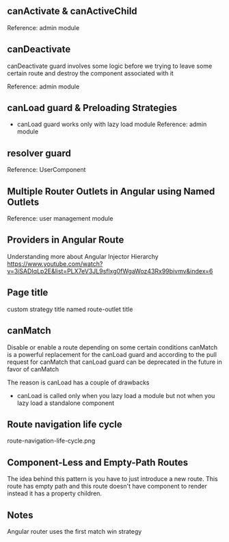 ## canActivate & canActiveChild
Reference: admin module

## canDeactivate
canDeactivate guard involves some logic before we trying to leave some certain route and destroy the component associated with it

Reference: admin module

## canLoad guard & Preloading Strategies
- canLoad guard works only with lazy load module
Reference: admin module

## resolver guard
Reference: UserComponent

## Multiple Router Outlets in Angular using Named Outlets
Reference: user management module

## Providers in Angular Route
Understanding more about Angular Injector Hierarchy
https://www.youtube.com/watch?v=3iSADIqLp2E&list=PLX7eV3JL9sflxg0fWgaWoz43Rx99bivmv&index=6

## Page title
custom strategy title
named route-outlet title

## canMatch
Disable or enable a route depending on some certain conditions
canMatch is a powerful replacement for the canLoad guard and according to the pull request for canMatch that canLoad guard can be deprecated in the future in favor of canMatch

The reason is canLoad has a couple of drawbacks
- canLoad is called only when you lazy load a module but not when you lazy load a standalone component

## Route navigation life cycle
route-navigation-life-cycle.png

## Component-Less and Empty-Path Routes
The idea behind this pattern is you have to just introduce a new route. This route has empty path and this route doesn't have component to render instead it has a property children.

## Notes
Angular router uses the first match win strategy